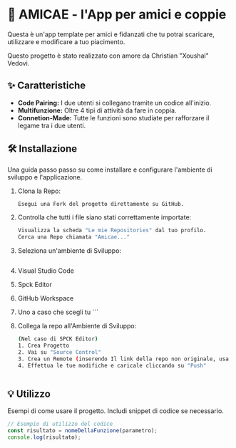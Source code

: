 # 🌷 AMICAE - l'App per amici e coppie
Questa è un'app template per amici e fidanzati che tu potrai scaricare, utilizzare e modificare a tuo piacimento.

Questo progetto è stato realizzato con amore da Christian "Xoushal" Vedovi.

## ✨ Caratteristiche
* **Code Pairing:** I due utenti si collegano tramite un codice all'inizio.
* **Multifunzione:** Oltre 4 tipi di attività da fare in coppia.
* **Connetion-Made:** Tutte le funzioni sono studiate per rafforzare il legame tra i due utenti.

## 🛠️ Installazione
Una guida passo passo su come installare e configurare l'ambiente di sviluppo e l'applicazione.

1.  Clona la Repo:
    ```bash
    Esegui una Fork del progetto direttamente su GitHub.
    ```
2.  Controlla che tutti i file siano stati correttamente importate:
    ```bash
    Visualizza la scheda "Le mie Repositories" dal tuo profilo.
    Cerca una Repo chiamata "Amicae..."
    ```
3.  Seleziona un'ambiente di Sviluppo:
    ```bash
   1. Visual Studio Code
   2. Spck Editor
   3. GitHub Workspace
   4. Uno a caso che scegli tu
    ```

4.  Collega la repo all'Ambiente di Sviluppo:
    ```bash 
    (Nel caso di SPCK Editor)
    1. Crea Progetto
    2. Vai su "Source Control"
    3. Crea un Remote (inserendo Il link della repo non originale, usa il tuo)
    4. Effettua le tue modifiche e caricale cliccando su "Push"
    


## 💡 Utilizzo

Esempi di come usare il progetto. Includi snippet di codice se necessario.

```javascript
// Esempio di utilizzo del codice
const risultato = nomeDellaFunzione(parametro);
console.log(risultato);
